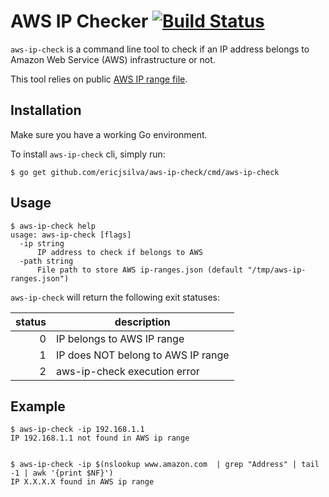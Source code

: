 # AWS IP Checker [![Build Status](https://travis-ci.org/ericjsilva/aws-ip-check.svg?branch=master)](https://travis-ci.org/ericjsilva/aws-ip-check)

`aws-ip-check` is a command line tool to check if an IP address belongs to Amazon Web Service (AWS) infrastructure or not.

This tool relies on public [AWS IP range file](https://ip-ranges.amazonaws.com/ip-ranges.json).

## Installation

Make sure you have a working Go environment.

To install `aws-ip-check` cli, simply run:

```shell
$ go get github.com/ericjsilva/aws-ip-check/cmd/aws-ip-check
```

## Usage

```shell
$ aws-ip-check help
usage: aws-ip-check [flags]
  -ip string
      IP address to check if belongs to AWS
  -path string
      File path to store AWS ip-ranges.json (default "/tmp/aws-ip-ranges.json")
```

`aws-ip-check` will return the following exit statuses:

| status | description |
| ---: | --- |
| 0 | IP belongs to AWS IP range |
| 1 | IP does NOT belong to AWS IP range |
| 2 | aws-ip-check execution error |

## Example

```shell
$ aws-ip-check -ip 192.168.1.1
IP 192.168.1.1 not found in AWS ip range


$ aws-ip-check -ip $(nslookup www.amazon.com  | grep "Address" | tail -1 | awk '{print $NF}')
IP X.X.X.X found in AWS ip range
```
